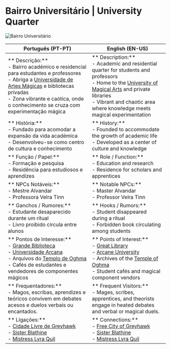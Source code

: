 # Bairro Universitário | University Quarter

![Bairro Universitário](assets/location/location_blank.png)

| **Português (PT-PT)**                                                                                                                                                                                                                                                    | **English (EN-US)**                                                                                                                                                                                                                                              |
| ------------------------------------------------------------------------------------------------------------------------------------------------------------------------------------------------------------------------------------------------------------------------ | ---------------------------------------------------------------------------------------------------------------------------------------------------------------------------------------------------------------------------------------------------------------- |
| ** Descrição:**<br> - Bairro académico e residencial para estudantes e professores<br> - Abriga a [Universidade de Artes Mágicas](universidade_arcana.md) e bibliotecas privadas<br> - Zona vibrante e caótica, onde o conhecimento se cruza com experimentação mágica | ** Description:**<br> - Academic and residential quarter for students and professors<br> - Home to the [University of Magical Arts](universidade_arcana.md) and private libraries<br> - Vibrant and chaotic area where knowledge meets magical experimentation |
| ** História:**<br> - Fundado para acomodar a expansão da vida académica<br> - Desenvolveu-se como centro de cultura e conhecimento                                                                                                                                     | ** History:**<br> - Founded to accommodate the growth of academic life<br> - Developed as a center of culture and knowledge                                                                                                                                    |
| ** Função / Papel:**<br> - Formação e pesquisa<br> - Residência para estudiosos e aprendizes                                                                                                                                                                           | ** Role / Function:**<br> - Education and research<br> - Residence for scholars and apprentices                                                                                                                                                                |
| ** NPCs Notáveis:**<br> - Mestre Alvandar<br> - Professora Velra Tinn                                                                                                                                                                                                  | ** Notable NPCs:**<br> - Master Alvandar<br> - Professor Velra Tinn                                                                                                                                                                                            |
| ** Ganchos / Rumores:**<br> - Estudante desaparecido durante um ritual<br> - Livro proibido circula entre alunos                                                                                                                                                       | ** Hooks / Rumors:**<br> - Student disappeared during a ritual<br> - Forbidden book circulating among students                                                                                                                                                 |
| ** Pontos de Interesse:**<br> - [Grande Biblioteca](docs/locations/cities/free_city_of_greyhawk/garden_quarter/great_library.md)<br> - [Universidade Arcana](universidade_arcana.md)<br> - Arquivos do [Templo de Oghma](temple_of_oghma.md)<br> - Cafés de estudantes e vendedores de componentes mágicos                        | ** Points of Interest:**<br> - [Great Library](docs/locations/cities/free_city_of_greyhawk/garden_quarter/great_library.md)<br> - [Arcane University](universidade_arcana.md)<br> - Archives of the [Temple of Oghma](temple_of_oghma.md)<br> - Student cafés and magical component vendors                               |
| ** Frequentadores:**<br> - Magos, escribas, aprendizes e teóricos convivem em debates acesos e duelos verbais  ou encantados.                                                                                                                                         | ** Frequent Visitors:**<br> - Mages, scribes, apprentices, and theorists engage in heated debates and verbal  or magical  duels.                                                                                                                             |
| ** Ligações:**<br> - [Cidade Livre de Greyhawk](free_city_of_greyhawk.md)<br> - [Sister Blathine](docs/dm/-/npc/Free%20City%20of%20Grehawk/sister_blathine.md)<br> - [Mistress Lyra Quil](docs/dm/-/npc/Free%20City%20of%20Grehawk/mistress_lyra_quil.md)                                                                                                | ** Connections:**<br> - [Free City of Greyhawk](free_city_of_greyhawk.md)<br> - [Sister Blathine](docs/dm/-/npc/Free%20City%20of%20Grehawk/sister_blathine.md)<br> - [Mistress Lyra Quil](docs/dm/-/npc/Free%20City%20of%20Grehawk/mistress_lyra_quil.md)                                                                                        |























